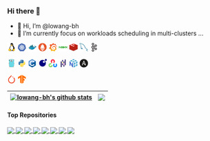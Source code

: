 ### Hi there 👋

- 👋 Hi, I’m @lowang-bh
- 🌱 I’m currently focus on workloads scheduling in multi-clusters ...
  
<!--
- 💞️ I’m looking to collaborate on ...
- 📫 How to reach me ...

-->

<!--
**lowang-bh/lowang-bh** is a ✨ _special_ ✨ repository because its `README.md` (this file) appears on your GitHub profile.

Here are some ideas to get you started:

- 🔭 I’m currently working on ...
- 🌱 I’m currently learning ...
- 👯 I’m looking to collaborate on ...
- 🤔 I’m looking for help with ...
- 💬 Ask me about ...
- 📫 How to reach me: ...
- 😄 Pronouns: ...
- ⚡ Fun fact: ...
-->

<!--
[![lowang-bh's GitHub stats](https://github-readme-stats.vercel.app/api?username=lowang-bh&theme=buefy&show_icons=true)](https://github.com/anuraghazra/github-readme-stats)
[![Top Langs](https://github-readme-stats.vercel.app/api/top-langs/?username=lowang-bh&theme=buefy)](https://github.com/anuraghazra/github-readme-stats)
-->

<!--
donut: vertical sort and with pie graph
donut-vertical: pie graph at top
-->

<code><img height="20" alt="linux" src="./images/linux-original.svg"></code>
<code><img height="20" alt="kubernetes" src="./images/kubernetes-plain.svg"></code>
<code><img height="20" alt="docker" src="./images/docker-original.svg"></code>
<code><img height="20" alt="prometheuse" src="./images/prometheus-original.svg"></code>
<code><img height="20" alt="grafana" src="./images/grafana-original.svg"></code>
<code><img height="20" alt="nginx" src="./images/nginx-original.svg"></code>
<code><img height="20" alt="redis" src="./images/redis-original.svg"></code>
<code><img height="20" alt="mysql" src="./images/mysql-original.svg"></code>
<code><img height="20" alt="kafka" src="./images/apachekafka-original.svg"></code>

<code><img height="20" alt="go" src="./images/go-original.svg"></code>
<code><img height="20" alt="python" src="./images/python-original.svg"></code>
<code><img height="20" alt="c" src="./images/c-original.svg"></code>
<code><img height="20" alt="lua" src="./images/lua-original.svg"></code>
<code><img height="20" alt="opencv" src="./images/opencv-original.svg"></code>
<code><img height="20" alt="pandas" src="./images/pandas-original.svg"></code>
<code><img height="20" alt="numpy" src="./images/numpy-original.svg"></code>
<code><img height="20" alt="ansible" src="./images/ansible-plain.svg"></code>

<code><img height="20" alt="py" src="./images/pytorch-original.svg"></code>
<code><img height="20" alt="tf" src="./images/tensorflow-original.svg"></code>

| <a href="https://github.com/anuraghazra/github-readme-stats"><img align="center" src="https://github-readme-stats.vercel.app/api?username=lowang-bh&show_icons=true&include_all_commits=true&theme=buefy&hide_border=true" alt="lowang-bh's github stats" /></a> | <a href="https://github.com/anuraghazra/github-readme-stats"><img align="center" src="https://github-readme-stats.vercel.app/api/top-langs/?username=lowang-bh&layout=donut&theme=buefy&hide_border=true&card_width=300&hide=[Jupyter%20Notebook]" /></a> |
| ------------- | ------------- |

#### Top Repositories

<a href="https://github.com/lowang-bh/volcano">
  <img align="center" src="https://github-readme-stats.vercel.app/api/pin/?username=lowang-bh&repo=volcano&theme=buefy" />
</a>
<a href="https://github.com/lowang-bh/kubernetes">
  <img align="center" src="https://github-readme-stats.vercel.app/api/pin/?username=lowang-bh&repo=kubernetes&theme=buefy" />
</a>
<a href="https://github.com/lowang-bh/dev_virt">
  <img align="center" src="https://github-readme-stats.vercel.app/api/pin/?username=lowang-bh&repo=dev_virt&theme=buefy&show_owner=true" />
</a>
<a href="https://github.com/lowang-bh/koordinator">
  <img align="center" src="https://github-readme-stats.vercel.app/api/pin/?username=lowang-bh&repo=koordinator&theme=buefy" />
</a>
<a href="https://github.com/lowang-bh/training-operator">
  <img align="center" src="https://github-readme-stats.vercel.app/api/pin/?username=lowang-bh&repo=training-operator&theme=buefy&show_owner=true" />
</a>
<a href="https://github.com/lowang-bh/kserve">
  <img align="center" src="https://github-readme-stats.vercel.app/api/pin/?username=lowang-bh&repo=kserve&theme=buefy" />
</a>
<a href="https://github.com/lowang-bh/karmada">
  <img align="center" src="https://github-readme-stats.vercel.app/api/pin/?username=lowang-bh&repo=karmada&theme=buefy" />
</a>
<a href="https://github.com/lowang-bh/ray">
  <img align="center" src="https://github-readme-stats.vercel.app/api/pin/?username=lowang-bh&repo=ray&theme=buefy" />
</a>

<br />
<br />
